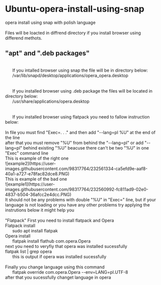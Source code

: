 # Ubuntu-opera-install-using-snap
opera install using snap with polish language
<br>
<br>
Files will be loacted in diffrend directory if you install browser using differend methots.
<br>
## "apt" and ".deb packages" ##
<br>
&nbsp;&nbsp;&nbsp;&nbsp;&nbsp; If you intalled browser using snap the file will be in directory below:
<br>
&nbsp;&nbsp;&nbsp;&nbsp;&nbsp; /var/lib/snapd/desktop/applications/opera_opera.desktop
<br>
<br>
<br>
&nbsp;&nbsp;&nbsp;&nbsp;&nbsp; If you installed browser using .deb package the files will be located in directory below:
<br>
&nbsp;&nbsp;&nbsp;&nbsp;&nbsp; /usr/share/applications/opera.desktop
<br>
<br>
<br>
&nbsp;&nbsp;&nbsp;&nbsp;&nbsp; If you installed browser using flatpack you need to fallow instruction below:
<br>
<br>
In file you must find "Exec=. . ." and then add "--lang=pl %U" at the end of the line
<br>
after that you must remove "%U" from behind the "--lang=pl" or add "--lang=pl" behind existing "%U" beacuse there can't be two "%U" in one "Exec" command line
<br>
This is example of the right one
<br>
![example2](https://user-images.githubusercontent.com/98317764/232561334-ca5efd9e-aaf8-40a1-a727-e78fac82dce8.PNG)
<br>
This is example of the bad one
<br>
![example1](https://user-images.githubusercontent.com/98317764/232560992-fc811ad9-02e0-4837-b504-36afcc2e4dcc.PNG)
<!--[opera pl language snap](https://user-images.githubusercontent.com/98317764/231872780-7ba352c1-e6dc-41f7-a5bc-cb6737f0e5db.PNG)-->
<br>
It should not be any problems with double "%U" in "Exec=" line, but if your language is not loading or you have any other problems try applying the instrutions below it might help you 
<br>
<br>
"Flatpack"
First you need to install flatpack and Opera
<br>
Flatpack install
<br>
&nbsp;&nbsp;&nbsp;&nbsp;&nbsp; sudo apt install flatpak
<br>
Opera install
<br>
&nbsp;&nbsp;&nbsp;&nbsp;&nbsp; flatpak install flathub com.opera.Opera
<br>
next you need to veryfiy that opera was installed sucessfully
<br>
flatpak list | grep opera
<br>
&nbsp;&nbsp;&nbsp;&nbsp;&nbsp; this is output if opera was installed sucessfully
<br>
<br>
Finally you change language using this command
<br>
&nbsp;&nbsp;&nbsp;&nbsp;&nbsp; flatpak override com.opera.Opera --env=LANG=pl.UTF-8
<br>
after that you sucessfully changet language in opera
